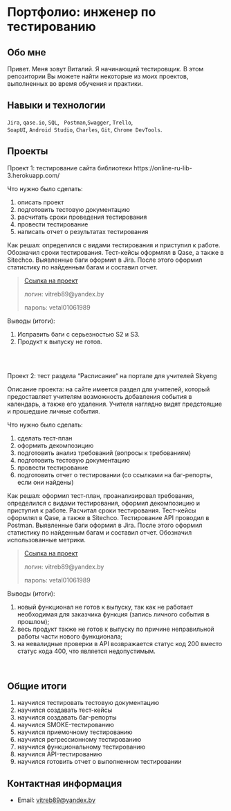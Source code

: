# Портфолио: инженер по тестированию

## Обо мне 

Привет. Меня зовут Виталий. Я начинающий тестировщик. В этом репозитории Вы можете найти некоторые из моих проектов, выполненных во время обучения и практики.

## Навыки и технологии
``Jira``, ``qase.io``, ``SQL``, `` Postman``,``Swagger``, ``Trello``, <br>
``SoapUI``, ``Android Studio``, ``Charles``, ``Git``, ``Chrome DevTools``.

## Проекты

<p> Проект 1: тестирование сайта библиотеки https://online-ru-lib-3.herokuapp.com/ </p>

<p>Что нужно было сделать:<p>
  
<ol>
  <li>описать проект </li>
  <li>подготовить тестовую документацию</li>
  <li>расчитать сроки проведения тестирования </li>
  <li>провести тестирование</li>
  <li>написать отчет о результатах тестирования</li>
</ol>

<p>Как решал: определился с видами тестирования и приступил к работе. Обозначил сроки тестирования. Тест-кейсы оформлял в Qase, а также в Sitechco. Выявленные баги оформил в Jira. После этого оформил статистику по найденным багам и составил отчет. <p>

> <a href="https://bug-report-vetal.atlassian.net/wiki/spaces/~63cd002e5a23f7e717cd37c4/pages/786433/11">Ссылка на проект</a>
> <p> логин: vitreb89@yandex.by </p>
> <p> пароль: vetal01061989 </p>

<p>Выводы (итоги):<p>
<ol>
  <li>Исправить баги с серьезностью S2 и S3.</li>
  <li>Продукт к выпуску не готов.</li>
</ol>
<br> 

<br> 

<p> Проект 2: тест раздела “Расписание“ на портале для учителей Skyeng</p>
<p> Описание проекта: на сайте имеется раздел для учителей, который предоставляет учителям возможность добавления события в календарь, а также его удаления. Учителя наглядно видят предстоящие и прошедшие личные события.  <p>
<p>Что нужно было сделать:<p>
<ol>
  <li>сделать тест-план </li>
  <li>оформить декомпозицию </li>
  <li>подготовить анализ требований (вопросы к требованиям)</li>
  <li>подготовить тестовую документацию </li>
  <li>провести тестирование </li>
  <li>подготовить отчет о тестировании (со ссылками на баг-репорты, если они найдены)</li>
</ol>

<p>Как решал: оформил тест-план, проанализировал требования, определился с видами тестирования, оформил декомпозицию и приступил к работе. Расчитал сроки тестирования. Тест-кейсы оформлял в Qase, а также в Sitechco. Тестирование API проводил в Postman. Выявленные баги оформил в Jira. После этого оформил статистику по найденным багам и составил отчет. Обозначил использованные метрики. </p>

>  <a href="https://bug-report-vetal.atlassian.net/wiki/spaces/~63cd002e5a23f7e717cd37c4/pages/131157/1+2">Ссылка на проект</a>
> <p> логин: vitreb89@yandex.by </p>
> <p> пароль: vetal01061989 </p>

<p>Выводы (итоги):<p>
<ol>
  <li>новый функционал не готов к выпуску, так как не работает необходимая для заказчика функция (запись личного события в прошлом);</li>
  <li>весь продукт также не готов к выпуску по причине неправильной работы части нового функционала;</li>
  <li>на невалидные проверки в API возвражается статус код 200 вместо статус кода 400, что является недопустимым.</li>
</ol>
<br> 

## Общие итоги

<ol>
  <li>научился тестировать тестовую документацию </li>
  <li>научился создавать тест-кейсы </li>
  <li>научился создавать баг-репорты </li>
  <li>научился SMOKE-тестированию </li>
  <li>научился приемочному тестированию </li>
  <li>научился регрессионному тестированию </li>
  <li>научился функциональному тестированию </li>
  <li>научился API-тестированию </li>
  <li>научился готовить отчет о выполненном тестировании </li>
 </ol>

## Контактная информация
- Email: vitreb89@yandex.by
